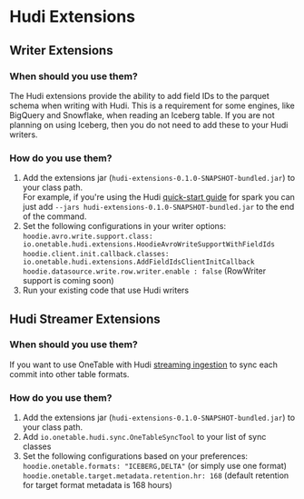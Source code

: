# Hudi Extensions
## Writer Extensions
### When should you use them?
The Hudi extensions provide the ability to add field IDs to the parquet schema when writing with Hudi. This is a requirement for some engines, like BigQuery and Snowflake, when reading an Iceberg table. If you are not planning on using Iceberg, then you do not need to add these to your Hudi writers.
### How do you use them?
1. Add the extensions jar (`hudi-extensions-0.1.0-SNAPSHOT-bundled.jar`) to your class path.  
For example, if you're using the Hudi [quick-start guide](https://hudi.apache.org/docs/quick-start-guide#spark-shellsql) for spark you can just add `--jars hudi-extensions-0.1.0-SNAPSHOT-bundled.jar` to the end of the command. 
2. Set the following configurations in your writer options:  
   `hoodie.avro.write.support.class: io.onetable.hudi.extensions.HoodieAvroWriteSupportWithFieldIds`  
   `hoodie.client.init.callback.classes: io.onetable.hudi.extensions.AddFieldIdsClientInitCallback`  
   `hoodie.datasource.write.row.writer.enable : false` (RowWriter support is coming soon)  
3. Run your existing code that use Hudi writers

## Hudi Streamer Extensions
### When should you use them?
If you want to use OneTable with Hudi [streaming ingestion](https://hudi.apache.org/docs/hoodie_streaming_ingestion) to sync each commit into other table formats.
### How do you use them?
1. Add the extensions jar (`hudi-extensions-0.1.0-SNAPSHOT-bundled.jar`) to your class path.
2. Add `io.onetable.hudi.sync.OneTableSyncTool` to your list of sync classes
3. Set the following configurations based on your preferences:
   `hoodie.onetable.formats: "ICEBERG,DELTA"` (or simply use one format)
   `hoodie.onetable.target.metadata.retention.hr: 168` (default retention for target format metadata is 168 hours)